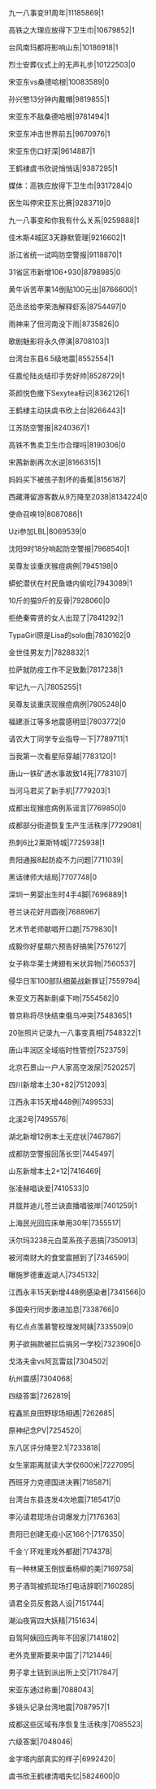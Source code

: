 九一八事变91周年|11185869|1

高铁之大理应放得下卫生巾|10679852|1

台风南玛都将影响山东|10186918|1

烈士安葬仪式上的无声礼步|10122503|0

宋亚东vs桑德哈根|10083589|0

孙兴慜13分钟内戴帽|9819855|1

宋亚东不敌桑德哈根|9781494|1

宋亚东冲击世界前五|9670976|1

宋亚东伤口好深|9614887|1

王鹤棣虞书欣说悄悄话|9387295|1

媒体：高铁应放得下卫生巾|9317284|0

医生叫停宋亚东比赛|9283719|0

九一八事变和你我有什么关系|9259888|1

佳木斯4城区3天静默管理|9216602|1

浙江省统一试鸣防空警报|9118870|1

31省区市新增106+930|8798985|0

黄牛诉苦苹果14倒贴100元出|8766600|1

范丞丞给李荣浩解释虾系|8754497|0

雨神来了但河南没下雨|8735826|0

歌剧魅影将永久停演|8708103|1

台湾台东县6.5级地震|8552554|1

任嘉伦陆炎结印手势好帅|8528729|1

茶颜悦色撤下Sexytea标识|8362126|1

王鹤棣主动扶虞书欣上台|8266443|1

江苏防空警报|8240367|1

高铁不售卖卫生巾合理吗|8190306|0

宋茜新剧再次水逆|8166315|1

妈妈买下被孩子割坏的香蕉|8156187|

西藏滞留游客数从9万降至2038|8134224|0

使命召唤19|8087086|1

Uzi参加LBL|8069539|0

沈阳9时18分响起防空警报|7968540|1

吴尊友谈重庆猴痘病例|7945198|0

蟒蛇潜伏在村民鱼塘内偷吃|7943089|1

10斤的猫9斤的反骨|7928060|0

拒绝秦霄贤的女人出现了|7841292|1

TypaGirl原是Lisa的solo曲|7830162|0

金世佳男友力|7828832|1

拉萨就防疫工作不足致歉|7817238|1

牢记九一八|7805255|1

吴尊友谈重庆现猴痘病例|7805248|0

福建浙江等多地震感明显|7803772|0

请农大丁同学专业指导一下|7789711|1

当我第一次看星际穿越|7783120|1

唐山一铁矿透水事故致14死|7783107|

当河马君买了新手机|7779203|1

成都出现猴痘病例系谣言|7769850|0

成都部分街道恢复生产生活秩序|7729081|

热刺6比2莱斯特城|7725938|1

贵阳通报8起防疫不力问题|7711039|

黑话律师大结局|7707748|0

深圳一男婴出生时4手4脚|7696889|1

苍兰诀花好月圆夜|7688967|

艺术节老师献唱开口跪|7579830|1

成毅你好星期六预告好搞笑|7576127|

女子称华莱士烤翅有米状异物|7560537|

侵华日军100部队细菌战新罪证|7559794|

朱亚文万茜新剧桌下吻|7554562|0

普京称将尽快结束俄乌冲突|7548365|1

20张照片记录九一八事变真相|7548322|1

唐山丰润区全域临时性管控|7523759|

北京石景山一户人家高空泼尿|7520257|

四川新增本土30+82|7512093|

江西永丰15天增448例|7499533|

北溪2号|7495576|

湖北新增12例本土无症状|7467867|

成都防空警报回荡长空|7445497|

山东新增本土2+12|7416469|

张凌赫唱诀爱|7410533|0

井胧井迪儿苍兰诀直播唱彼岸|7401259|1

上海民光回应床单用30年|7355517|

沃尔玛3238元白菜系孩子恶搞|7350913|

被河南财大的食堂震撼到了|7346590|

曝施罗德重返湖人|7345132|

江西永丰15天新增448例感染者|7341566|0

多国央行同步激进加息|7338766|0

有亿点点羡慕警校理发阿姨|7335509|0

男子欲捐款被拦后捐另一学校|7323906|0

戈洛夫金vs阿瓦雷兹|7304502|

杭州震感|7304068|

四级答案|7262819|

程鑫凯良田野球场相遇|7262685|

原神纪念PV|7254520|

东八区评分降至2.1|7233818|

女生家距离就读大学仅600米|7227095|

西班牙力克德国进决赛|7185871|

台湾台东县连发4次地震|7185417|0

李沁请君现场台词爆发力|7176363|

贵阳已创建无疫小区166个|7176350|

千金丫环戏里戏外都甜|7174378|

有一种林黛玉倒拔垂杨柳的美|7169758|

男子酒驾被抓现场打电话辞职|7160285|

请君全员反套路人设|7151744|

潮汕夜宵四大妖精|7151634|

自驾阿姨回应两年不回家|7141802|

老外克里斯要来中国了|7121446|

男子拿土铳到派出所上交|7117847|

宋亚东通过称重|7088043|

多镜头记录台湾地震|7087957|1

成都这些区域有序恢复生活秩序|7085523|

六级答案|7048046|

金字塔内部真实的样子|6992420|

虞书欣王鹤棣清唱失忆|5824600|0

